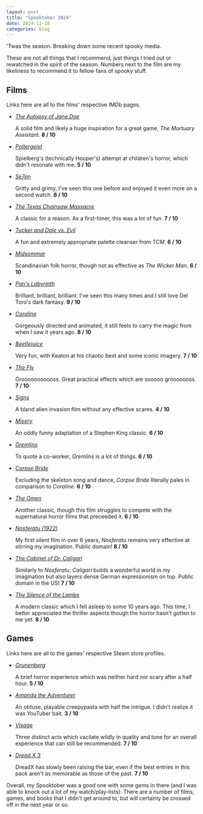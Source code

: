 ```yaml
---
layout: post
title: "Spooktober 2024"
date: 2024-11-18
categories: blog
---
```

'Twas the season. Breaking down some recent spooky media.

These are not all things that I recommend, just things I tried out or rewatched in the spirit of the season. Numbers next to the film are my likeliness to recommend it to fellow fans of spooky stuff.

## Films

Links here are all to the films' respective IMDb pages.

* [*The Autopsy of Jane Doe*](https://www.imdb.com/title/tt3289956/)

    A solid film and likely a huge inspiration for a great game, *The Mortuary Assistant*. **8 / 10**

* [*Poltergeist*](https://www.imdb.com/title/tt0084516/)

    Spielberg's (technically Hooper's) attempt at children's horror, which didn't resonate with me. **5 / 10**

* [*Se7en*](https://www.imdb.com/title/tt0114369/)

    Gritty and grimy, I've seen this one before and enjoyed it even more on a second watch. **8 / 10**

* [*The Texas Chainsaw Massacre*](https://www.imdb.com/title/tt0072271/)

    A classic for a reason. As a first-timer, this was a lot of fun. **7 / 10**

* [*Tucker and Dale vs. Evil*](https://www.imdb.com/title/tt1465522/)

    A fun and extremely appropriate palette cleanser from *TCM*. **6 / 10**

* [*Midsommar*](https://www.imdb.com/title/tt8772262/)

    Scandinavian folk horror, though not as effective as *The Wicker Man*. **6 / 10**

* [*Pan's Labyrinth*](https://www.imdb.com/title/tt0457430/)

    Brilliant, brilliant, brilliant. I've seen this many times and I still love Del Toro's dark fantasy. **9 / 10**

* [*Coraline*](https://www.imdb.com/title/tt0327597/)

    Gorgeously directed and animated, it still feels to carry the magic from when I saw it years ago. **8 / 10**

* [*Beetlejuice*](https://www.imdb.com/title/tt0094721/)

    Very fun, with Keaton at his chaotic best and some iconic imagery. **7 / 10**

* [*The Fly*](https://www.imdb.com/title/tt0091064/)

    Grooooooooooss. Great practical effects which are sooooo grooooooss. **7 / 10**

* [*Signs*](https://www.imdb.com/title/tt0286106/)

    A bland alien invasion film without any effective scares. **4 / 10**

* [*Misery*](https://www.imdb.com/title/tt0100157/)

    An oddly funny adaptation of a Stephen King classic. **6 / 10**

* [*Gremlins*](https://www.imdb.com/title/tt0087363/)

    To quote a co-worker, *Gremlins* is a lot of things. **6 / 10**

* [*Corpse Bride*](https://www.imdb.com/title/tt0121164/)

    Excluding the skeleton song and dance, *Corpse Bride* literally pales in comparison to *Coraline*. **6 / 10**

* [*The Omen*](https://www.imdb.com/title/tt0075005/)

    Another classic, though this film struggles to compete with the supernatural horror films that preceeded it. **6 / 10**

* [*Nosferatu (1922)*](https://www.imdb.com/title/tt0013442/)

    My first silent film in over 6 years, *Nosferatu* remains very effective at stirring my imagination. Public domain! **8 / 10**

* [*The Cabinet of Dr. Caligari*](https://www.imdb.com/title/tt0010323/)

    Similarly to *Nosferatu*, *Caligari* builds a wonderful world in my imagination but also layers dense German expressionism on top. Public domain in the US! **7 / 10**

* [*The Silence of the Lambs*](https://www.imdb.com/title/tt0102926/)

    A modern classic which I fell asleep to some 10 years ago. This time, I better appreciated the thriller aspects though the horror hasn't gotten to me yet. **8 / 10**

## Games

Links here are all to the games' respective Steam store profiles.

* [*Grunenberg*](https://store.steampowered.com/app/2558800/Grunenberg/)

    A brief horror experience which was neither hard nor scary after a half hour. **5 / 10**

* [*Amanda the Adventurer*](https://store.steampowered.com/app/2166060/Amanda_the_Adventurer/)

    An obtuse, playable creepypasta with half the intrigue. I didn't realize it was YouTuber bait. **3 / 10**

* [*Visage*](https://store.steampowered.com/app/594330/Visage/)

    Three distinct acts which vacilate wildly in quality and tone for an overall experience that can still be recommended. **7 / 10**

* [*Dread X 3*](https://store.steampowered.com/app/1437500/Dread_X_Collection_3/)

    DreadX has slowly been raising the bar, even if the best entries in this pack aren't as memorable as those of the past. **7 / 10**

Overall, my Spooktober was a good one with some gems in there (and I was able to knock out a lot of my watch/play-lists). There are a number of films, games, and books that I didn't get around to, but will certainly be crossed off in the next year or so.